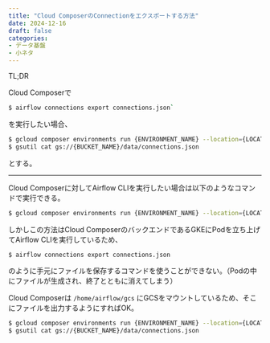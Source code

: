 ```yaml
---
title: "Cloud ComposerのConnectionをエクスポートする方法"
date: 2024-12-16
draft: false
categories:
- データ基盤
- 小ネタ
---
```


TL;DR

Cloud Composerで

```sh
$ airflow connections export connections.json`
```

を実行したい場合、

```sh
$ gcloud composer environments run {ENVIRONMENT_NAME} --location={LOCATION} connections export -- /home/airflow/gcs/data/connections.json
$ gsutil cat gs://{BUCKET_NAME}/data/connections.json
```

とする。


---

Cloud Composerに対してAirflow CLIを実行したい場合は以下のようなコマンドで実行できる。

```sh
$ gcloud composer environments run {ENVIRONMENT_NAME} --location={LOCATION} [COMMAND] -- [SUBCOMMAND]
```
 
しかしこの方法はCloud ComposerのバックエンドであるGKEにPodを立ち上げてAirflow CLIを実行しているため、

```sh
$ airflow connections export connections.json
```

のように手元にファイルを保存するコマンドを使うことができない。（Podの中にファイルが生成され、終了とともに消えてしまう）

Cloud Composerは `/home/airflow/gcs` にGCSをマウントしているため、そこにファイルを出力するようにすればOK。

```sh
$ gcloud composer environments run {ENVIRONMENT_NAME} --location={LOCATION} connections export -- /home/airflow/gcs/data/connections.json
$ gsutil cat gs://{BUCKET_NAME}/data/connections.json
```
